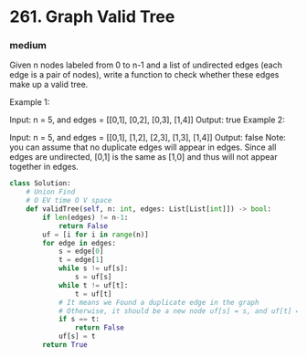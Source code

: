 # 261. Graph Valid Tree
### medium
Given n nodes labeled from 0 to n-1 and a list of undirected edges (each edge is a pair of nodes), write a function to check whether these edges make up a valid tree.

Example 1:

Input: n = 5, and edges = [[0,1], [0,2], [0,3], [1,4]]
Output: true
Example 2:

Input: n = 5, and edges = [[0,1], [1,2], [2,3], [1,3], [1,4]]
Output: false
Note: you can assume that no duplicate edges will appear in edges. Since all edges are undirected, [0,1] is the same as [1,0] and thus will not appear together in edges.

```python
class Solution:
    # Union Find
    # O EV time O V space
    def validTree(self, n: int, edges: List[List[int]]) -> bool:
        if len(edges) != n-1:
            return False
        uf = [i for i in range(n)]
        for edge in edges:
            s = edge[0]
            t = edge[1]
            while s != uf[s]:
                s = uf[s]
            while t != uf[t]:
                t = uf[t]
            # It means we Found a duplicate edge in the graph
            # Otherwise, it should be a new node uf[s] = s, and uf[t] = root
            if s == t:
                return False
            uf[s] = t
        return True
```